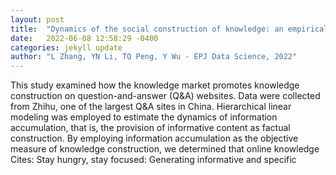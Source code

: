 ```yaml
---
layout: post
title:  "Dynamics of the social construction of knowledge: an empirical study of Zhihu in China"
date:   2022-06-08 12:58:29 -0400
categories: jekyll update
author: "L Zhang, YN Li, TQ Peng, Y Wu - EPJ Data Science, 2022"
---
```

This study examined how the knowledge market promotes knowledge construction on question-and-answer (Q&A) websites. Data were collected from Zhihu, one of the largest Q&A sites in China. Hierarchical linear modeling was employed to estimate the dynamics of information accumulation, that is, the provision of informative content as factual construction. By employing information accumulation as the objective measure of knowledge construction, we determined that online knowledge  Cites: Stay hungry, stay focused: Generating informative and specific